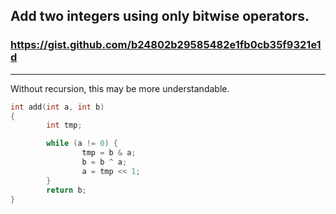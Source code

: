 Add two integers using only bitwise operators.
---------------

### https://gist.github.com/b24802b29585482e1fb0cb35f9321e1d
---------------


Without recursion, this may be more understandable.

```C
int add(int a, int b)
{
        int tmp;

        while (a != 0) {
                tmp = b & a;
                b = b ^ a;
                a = tmp << 1;
        }
        return b;
}
```
